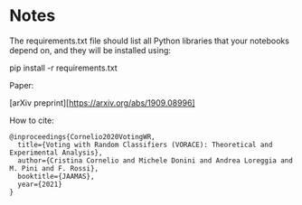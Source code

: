 # Notes

The requirements.txt file should list all Python libraries that your notebooks depend on, and they will be installed using:

pip install -r requirements.txt

Paper:

[arXiv preprint][https://arxiv.org/abs/1909.08996]

How to cite:
```
@inproceedings{Cornelio2020VotingWR,
  title={Voting with Random Classifiers (VORACE): Theoretical and Experimental Analysis},
  author={Cristina Cornelio and Michele Donini and Andrea Loreggia and M. Pini and F. Rossi},
  booktitle={JAAMAS},
  year={2021}
}
```
